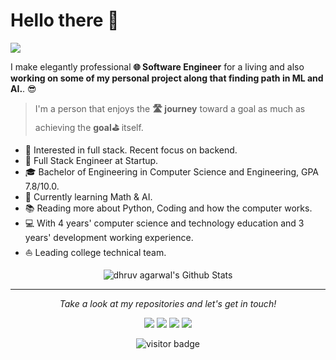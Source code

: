 
# Hello there 👋

![](https://dhruv-aga.github.io/img/header.png)

I make elegantly professional **🌐 Software Engineer** for a living and also **working on some of my personal project along that finding path in ML and AI.**. 😎

>I'm a person that enjoys the **🛣 journey** toward a goal as much as achieving the **goal⛳** itself.


* 🧐   Interested in full stack. Recent focus on backend.
* 💼   Full Stack Engineer at Startup.
* 🎓   Bachelor of Engineering in Computer Science and Engineering, GPA 7.8/10.0.
* 🌱   Currently learning Math & AI.
* 📚   Reading more about Python, Coding and how the computer works.
* 💻   With 4 years' computer science and technology education and 3 years' development working experience.
* ⛵   Leading college technical team.

<p align="center">

<img align="center" src="https://github-readme-stats.vercel.app/api?username=Dhruv-Aga&show_icons=true&count_private=true&include_all_commits=true&line_height=21" alt="dhruv agarwal's Github Stats" />
</p>
  
<hr>
<p align="center">
  <i>Take a look at my repositories and let's get in touch!</i>

<p align="center">
<a href= "https://github.com/Dhruv-Aga/"><img src="https://img.icons8.com/clouds/100/000000/pen.png"/></a>
<a href= "https://www.linkedin.com/in/dhruv--agarwal/"><img src="https://img.icons8.com/clouds/100/000000/linkedin.png"/></a>
<a href= "https://twitter.com/wishfuIIThinker"><img src="https://img.icons8.com/clouds/100/000000/twitter.png"/></a>
<a href= "https://dhruv-aga.github.io/"><img src="https://img.icons8.com/clouds/100/000000/geography.png"/></a>
</p>

<p  align="center">
    <img src="https://visitor-badge.laobi.icu/badge?page_id=Dhruv-Aga" alt="visitor badge"/>
</p>

</p>

<!--
**Dhruv-Aga/Dhruv-Aga** is a ✨ _special_ ✨ repository because its `README.md` (this file) appears on your GitHub profile.

Here are some ideas to get you started:

- 🔭 I’m currently working on ...
- 🌱 I’m currently learning ...
- 👯 I’m looking to collaborate on ...
- 🤔 I’m looking for help with ...
- 💬 Ask me about ...
- 📫 How to reach me: ...
- 😄 Pronouns: ...
- ⚡ Fun fact: ...
-->
